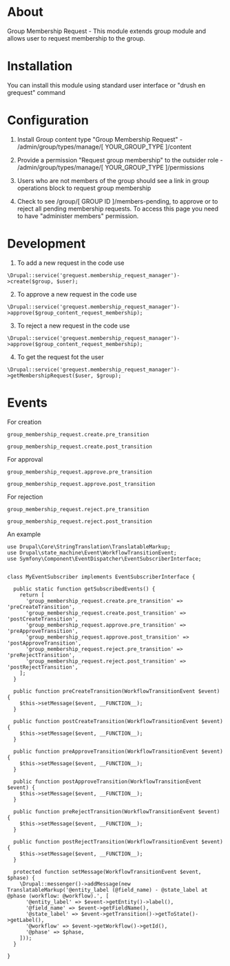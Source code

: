 # About

Group Membership Request - This module extends group module and allows user to request membership to the group.

# Installation

You can install this module using standard user interface or "drush en grequest" command

# Configuration

 1) Install Group content type "Group Membership Request" - /admin/group/types/manage/[ YOUR_GROUP_TYPE ]/content

 2) Provide a permission "Request group membership" to the outsider role - /admin/group/types/manage/[ YOUR_GROUP_TYPE ]/permissions

 3) Users who are not members of the group should see a link in group operations block to request group membership

 4) Check to see /group/[ GROUP ID ]/members-pending, to approve or to reject all pending membership requests. To access this page you need to have "administer members" permission.


#  Development

1) To add a new request in the code use
```
\Drupal::service('grequest.membership_request_manager')->create($group, $user);
```

2) To approve a new request in the code use
```
\Drupal::service('grequest.membership_request_manager')->approve($group_content_request_membership);
```

3) To reject a new request in the code use
```
\Drupal::service('grequest.membership_request_manager')->approve($group_content_request_membership);
```

4) To get the request fot the user

```
\Drupal::service('grequest.membership_request_manager')->getMembershipRequest($user, $group);
```

# Events

For creation

```
group_membership_request.create.pre_transition

group_membership_request.create.post_transition
```

For approval

```
group_membership_request.approve.pre_transition

group_membership_request.approve.post_transition
```

For rejection

```
group_membership_request.reject.pre_transition

group_membership_request.reject.post_transition
```

An example
```
use Drupal\Core\StringTranslation\TranslatableMarkup;
use Drupal\state_machine\Event\WorkflowTransitionEvent;
use Symfony\Component\EventDispatcher\EventSubscriberInterface;


class MyEventSubscriber implements EventSubscriberInterface {

  public static function getSubscribedEvents() {
    return [
      'group_membership_request.create.pre_transition' => 'preCreateTransition',
      'group_membership_request.create.post_transition' => 'postCreateTransition',
      'group_membership_request.approve.pre_transition' => 'preApproveTransition',
      'group_membership_request.approve.post_transition' => 'postApproveTransition',
      'group_membership_request.reject.pre_transition' => 'preRejectTransition',
      'group_membership_request.reject.post_transition' => 'postRejectTransition',
    ];
  }

  public function preCreateTransition(WorkflowTransitionEvent $event) {
    $this->setMessage($event, __FUNCTION__);
  }

  public function postCreateTransition(WorkflowTransitionEvent $event) {
    $this->setMessage($event, __FUNCTION__);
  }

  public function preApproveTransition(WorkflowTransitionEvent $event) {
    $this->setMessage($event, __FUNCTION__);
  }

  public function postApproveTransition(WorkflowTransitionEvent $event) {
    $this->setMessage($event, __FUNCTION__);
  }

  public function preRejectTransition(WorkflowTransitionEvent $event) {
    $this->setMessage($event, __FUNCTION__);
  }

  public function postRejectTransition(WorkflowTransitionEvent $event) {
    $this->setMessage($event, __FUNCTION__);
  }

  protected function setMessage(WorkflowTransitionEvent $event, $phase) {
    \Drupal::messenger()->addMessage(new TranslatableMarkup('@entity_label (@field_name) - @state_label at @phase (workflow: @workflow).', [
      '@entity_label' => $event->getEntity()->label(),
      '@field_name' => $event->getFieldName(),
      '@state_label' => $event->getTransition()->getToState()->getLabel(),
      '@workflow' => $event->getWorkflow()->getId(),
      '@phase' => $phase,
    ]));
  }

}

```
